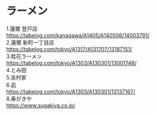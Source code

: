 
# ラーメン


1.蓮爾 登戸店  
  https://tabelog.com/kanagawa/A1405/A140506/14003791/  
2.蓮爾 新町一丁目店  
  https://tabelog.com/tokyo/A1317/A131707/13187151/  
3.桂花ラーメン  
  https://tabelog.com/tokyo/A1303/A130301/13001748/  
4.とみ田  
5.吉村家  
6.凪  
  https://tabelog.com/tokyo/A1303/A130301/13137167/  
8.寿がきや  
  https://www.sugakiya.co.jp/  
